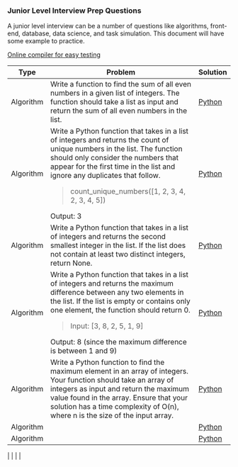 ### Junior Level Interview Prep Questions
A junior level interview can be a number of questions like algorithms, front-end, database, data science, and task simulation. This document will have some example to practice. 

[Online compiler for easy testing](https://www.w3schools.com/tryit/trycompiler.asp?filename=demo_python) 

| Type  | Problem | Solution |
|--- | -------- | ---------- |
|Algorithm | Write a function to find the sum of all even numbers in a given list of integers. The function should take a list as input and return the sum of all even numbers in the list. | [Python](./Solutions/algorithm1.py) |
|Algorithm | Write a Python function that takes in a list of integers and returns the count of unique numbers in the list. The function should only consider the numbers that appear for the first time in the list and ignore any duplicates that follow. <blockquote>count_unique_numbers([1, 2, 3, 4, 2, 3, 4, 5])</blockquote> Output: 3 | [Python](./Solutions/algorithm2.py) |
|Algorithm | Write a Python function that takes in a list of integers and returns the second smallest integer in the list. If the list does not contain at least two distinct integers, return None. | [Python](./Solutions/algorithm1.py) |
|Algorithm | Write a Python function that takes in a list of integers and returns the maximum difference between any two elements in the list. If the list is empty or contains only one element, the function should return 0. <blockquote>Input: [3, 8, 2, 5, 1, 9]</blockquote> Output: 8 (since the maximum difference is between 1 and 9) | [Python](./Solutions/algorithm1.py) |
|Algorithm | Write a Python function to find the maximum element in an array of integers. Your function should take an array of integers as input and return the maximum value found in the array. Ensure that your solution has a time complexity of O(n), where n is the size of the input array. | [Python](./Solutions/algorithm1.py) |
|Algorithm |  | [Python](./Solutions/algorithm1.py) |
|Algorithm |  | [Python](./Solutions/algorithm1.py) |

| |  |  |
